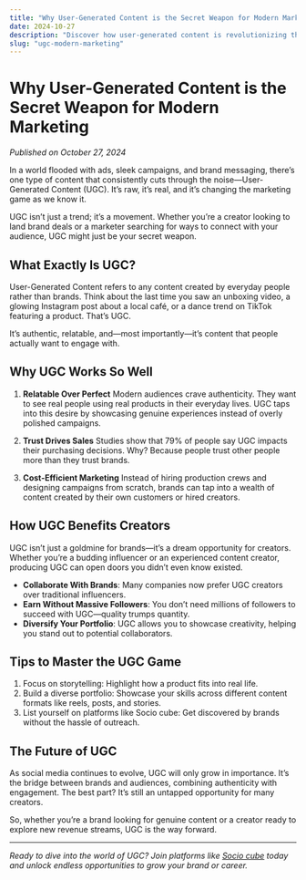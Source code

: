 ```yaml
---
title: "Why User-Generated Content is the Secret Weapon for Modern Marketing"
date: 2024-10-27
description: "Discover how user-generated content is revolutionizing the way brands and creators connect with audiences in 2024."
slug: "ugc-modern-marketing"
---
```


# Why User-Generated Content is the Secret Weapon for Modern Marketing

*Published on October 27, 2024*

In a world flooded with ads, sleek campaigns, and brand messaging, there’s one type of content that consistently cuts through the noise—User-Generated Content (UGC). It’s raw, it’s real, and it’s changing the marketing game as we know it.

UGC isn’t just a trend; it’s a movement. Whether you’re a creator looking to land brand deals or a marketer searching for ways to connect with your audience, UGC might just be your secret weapon.

## What Exactly Is UGC?

User-Generated Content refers to any content created by everyday people rather than brands. Think about the last time you saw an unboxing video, a glowing Instagram post about a local café, or a dance trend on TikTok featuring a product. That’s UGC.

It’s authentic, relatable, and—most importantly—it’s content that people actually want to engage with.

## Why UGC Works So Well

1. **Relatable Over Perfect**
   Modern audiences crave authenticity. They want to see real people using real products in their everyday lives. UGC taps into this desire by showcasing genuine experiences instead of overly polished campaigns.

2. **Trust Drives Sales**
   Studies show that 79% of people say UGC impacts their purchasing decisions. Why? Because people trust other people more than they trust brands.

3. **Cost-Efficient Marketing**
   Instead of hiring production crews and designing campaigns from scratch, brands can tap into a wealth of content created by their own customers or hired creators.

## How UGC Benefits Creators

UGC isn’t just a goldmine for brands—it’s a dream opportunity for creators. Whether you’re a budding influencer or an experienced content creator, producing UGC can open doors you didn’t even know existed.

- **Collaborate With Brands**: Many companies now prefer UGC creators over traditional influencers.
- **Earn Without Massive Followers**: You don’t need millions of followers to succeed with UGC—quality trumps quantity.
- **Diversify Your Portfolio**: UGC allows you to showcase creativity, helping you stand out to potential collaborators.

## Tips to Master the UGC Game

1. Focus on storytelling: Highlight how a product fits into real life.
2. Build a diverse portfolio: Showcase your skills across different content formats like reels, posts, and stories.
3. List yourself on platforms like Socio cube: Get discovered by brands without the hassle of outreach.

## The Future of UGC

As social media continues to evolve, UGC will only grow in importance. It’s the bridge between brands and audiences, combining authenticity with engagement. The best part? It’s still an untapped opportunity for many creators.

So, whether you’re a brand looking for genuine content or a creator ready to explore new revenue streams, UGC is the way forward.

---

*Ready to dive into the world of UGC? Join platforms like [Socio cube](https://sociocube.com) today and unlock endless opportunities to grow your brand or career.*
